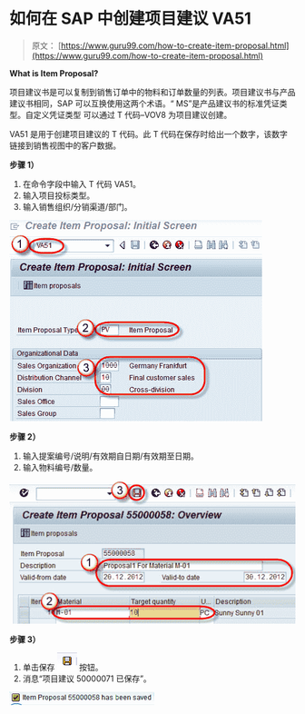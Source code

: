 # 如何在 SAP 中创建项目建议 VA51

> 原文： [https://www.guru99.com/how-to-create-item-proposal.html](https://www.guru99.com/how-to-create-item-proposal.html)

**What is Item Proposal?**

项目建议书是可以复制到销售订单中的物料和订单数量的列表。项目建议书与产品建议书相同，SAP 可以互换使用这两个术语。“ MS”是产品建议书的标准凭证类型。自定义凭证类型 可以通过 T 代码–VOV8 为项目建议创建。

VA51 是用于创建项目建议的 T 代码。此 T 代码在保存时给出一个数字，该数字链接到销售视图中的客户数据。

**步骤 1）**

1.  在命令字段中输入 T 代码 VA51。
2.  输入项目投标类型。
3.  输入销售组织/分销渠道/部门。

![](img/ad99f405143155d8f8451e5ed561384f.png)

**步骤 2）**

1.  输入提案编号/说明/有效期自日期/有效期至日期。
2.  输入物料编号/数量。

![](img/329f23f916f2d64b7ba61093996e96de.png)

**步骤 3）**

1.  单击保存 ![](img/64ca8b71343c7b296f4046245b5e5dc0.png) 按钮。
2.  消息“项目建议 50000071 已保存”。

![](img/c87745908f9ceae7d2fea44c81f6b2f5.png)
